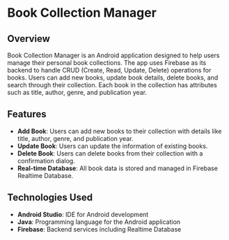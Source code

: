 # Book Collection Manager

## Overview

Book Collection Manager is an Android application designed to help users manage their personal book collections. The app uses Firebase as its backend to handle CRUD (Create, Read, Update, Delete) operations for books. Users can add new books, update book details, delete books, and search through their collection. Each book in the collection has attributes such as title, author, genre, and publication year.

## Features

- **Add Book**: Users can add new books to their collection with details like title, author, genre, and publication year.
- **Update Book**: Users can update the information of existing books.
- **Delete Book**: Users can delete books from their collection with a confirmation dialog.
- **Real-time Database**: All book data is stored and managed in Firebase Realtime Database.

## Technologies Used

- **Android Studio**: IDE for Android development
- **Java**: Programming language for the Android application
- **Firebase**: Backend services including Realtime Database

